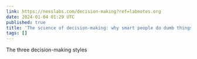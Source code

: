```yaml
---
link: https://nesslabs.com/decision-making?ref=labnotes.org
date: 2024-01-04 01:29 UTC
published: true
title: 'The science of decision-making: why smart people do dumb things'
tags: []
---
```


The three decision-making styles
